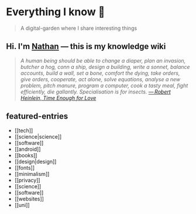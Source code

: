 # Everything I know 🌱

> A digital-garden where I share interesting things

## Hi. I'm [Nathan](https://polarhive.net/) — this is my knowledge wiki

> *A human being should be able to change a diaper, plan an invasion, butcher a
> hog, conn a ship, design a building, write a sonnet, balance accounts, build
> a wall, set a bone, comfort the dying, take orders, give orders, cooperate,
> act alone, solve equations, analyse a new problem, pitch manure, program a
> computer, cook a tasty meal, fight efficiently, die gallantly. Specialisation is for insects.
>  [— Robert Heinlein, Time Enough for  Love](https://en.m.wikipedia.org/wiki/Competent_man)*

## featured-entries

- [[tech]]
- [[science|science]]
- [[software]]
- [[android]]
- [[books]]
- [[design|design]]
- [[fonts]]
- [[minimalism]]
- [[privacy]]
- [[science]]
- [[software]]
- [[websites]]
- [[uni]]
